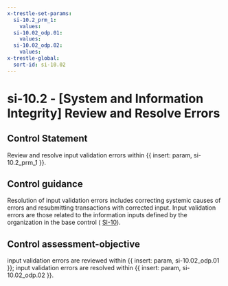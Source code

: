 ```yaml
---
x-trestle-set-params:
  si-10.2_prm_1:
    values:
  si-10.02_odp.01:
    values:
  si-10.02_odp.02:
    values:
x-trestle-global:
  sort-id: si-10.02
---
```


# si-10.2 - \[System and Information Integrity\] Review and Resolve Errors

## Control Statement

Review and resolve input validation errors within {{ insert: param, si-10.2_prm_1 }}.

## Control guidance

Resolution of input validation errors includes correcting systemic causes of errors and resubmitting transactions with corrected input. Input validation errors are those related to the information inputs defined by the organization in the base control ( [SI-10](#si-10)).

## Control assessment-objective

input validation errors are reviewed within {{ insert: param, si-10.02_odp.01 }};
input validation errors are resolved within {{ insert: param, si-10.02_odp.02 }}.
